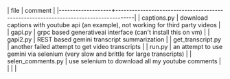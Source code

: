 | file              | comment                                                                             |
|-------------------+-------------------------------------------------------------------------------------|
| captions.py       | download captions with youtube api (an example), not working for third party videos |
| gapi.py           | grpc based generativeai interface (can't install this on vm)                        |
| gapi2.py          | REST based gemini transcript summarization                                          |
| get_transcript.py | another failed attempt to get video transcripts                                     |
| run.py            | an attempt to use gemini via selenium (very slow and brittle for large transcripts) |
| selen_comments.py | use selenium to download all my youtube comments                                    |
|                   |                                                                                     |
